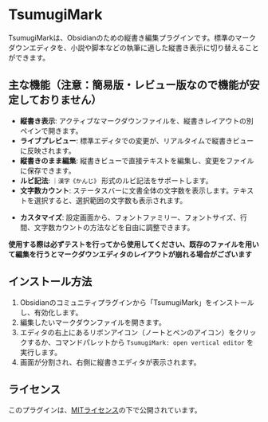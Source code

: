 # TsumugiMark

TsumugiMarkは、Obsidianのための縦書き編集プラグインです。標準のマークダウンエディタを、小説や脚本などの執筆に適した縦書き表示に切り替えることができます。

## 主な機能（注意：簡易版・レビュー版なので機能が安定しておりません）

- **縦書き表示**: アクティブなマークダウンファイルを、縦書きレイアウトの別ペインで開きます。
- **ライブプレビュー**: 標準エディタでの変更が、リアルタイムで縦書きビューに反映されます。
- **縦書きのまま編集**: 縦書きビューで直接テキストを編集し、変更をファイルに保存できます。
- **ルビ記法**: `｜漢字《かんじ》` 形式のルビ記法をサポートします。
- **文字数カウント**: ステータスバーに文書全体の文字数を表示します。テキストを選択すると、選択範囲の文字数も表示されます。
<!-- - **禁則処理**: 簡易的な禁則処理により、より自然な改行を実現します。 -->
- **カスタマイズ**: 設定画面から、フォントファミリー、フォントサイズ、行間、文字数カウントの方法などを自由に調整できます。

**使用する際は必ずテストを行ってから使用してください、既存のファイルを用いて編集を行うとマークダウンエディタのレイアウトが崩れる場合がございます**

## インストール方法

1.  Obsidianのコミュニティプラグインから「TsumugiMark」をインストールし、有効化します。
2.  編集したいマークダウンファイルを開きます。
3.  エディタの右上にあるリボンアイコン（ノートとペンのアイコン）をクリックするか、コマンドパレットから `TsumugiMark: open vertical editor` を実行します。
4.  画面が分割され、右側に縦書きエディタが表示されます。

## ライセンス

このプラグインは、[MITライセンス](LICENSE)の下で公開されています。
